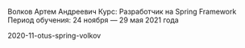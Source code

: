 Волков Артем Андреевич
Курс: Разработчик на Spring Framework
Период обучения: 24 ноября — 29 мая 2021 года

 2020-11-otus-spring-volkov

